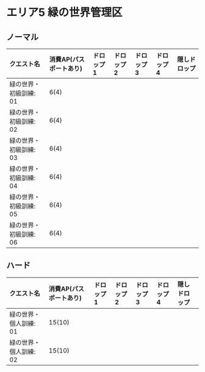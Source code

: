# エリア5 緑の世界管理区

## ノーマル

|クエスト名|消費AP(パスポートあり)|ドロップ1|ドロップ2|ドロップ3|ドロップ4|隠しドロップ|
|:--|:--|:--|:--|:--|:--|:--|
|緑の世界・初級訓練: 01|6(4)||||||
|緑の世界・初級訓練: 02|6(4)||||||
|緑の世界・初級訓練: 03|6(4)||||||
|緑の世界・初級訓練: 04|6(4)||||||
|緑の世界・初級訓練: 05|6(4)||||||
|緑の世界・初級訓練: 06|6(4)||||||

## ハード

|クエスト名|消費AP(パスポートあり)|ドロップ1|ドロップ2|ドロップ3|ドロップ4|隠しドロップ|
|:--|:--|:--|:--|:--|:--|:--|
|緑の世界・個人訓練: 01|15(10)||||||
|緑の世界・個人訓練: 02|15(10)||||||
